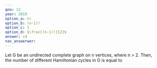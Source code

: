 ```yaml
---
qno: 12
year: 2019
option_a: n!
option_b: (n-1)!
option_c: 1
option_d: $\frac{(n-1)!}{2}$
answer: cd
nav_answerwer:
---
```


Let G be an undirected complete graph on n vertices, where n > 2. Then, the number of different Hamiltonian cycles in G is equal to